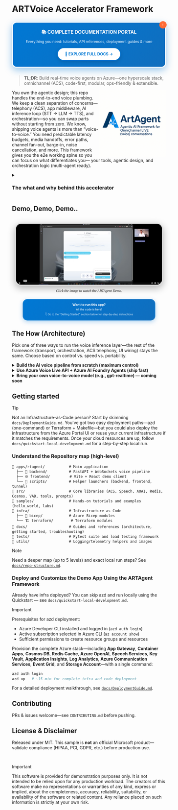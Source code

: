 <!-- markdownlint-disable MD033 MD041 -->

# **ARTVoice Accelerator Framework**

<div align="center" style="margin: 25px 0;">
  <div style="background: linear-gradient(135deg, #0078d4 0%, #106ebe 100%); padding: 20px; border-radius: 15px; border: 3px solid #ffffff; box-shadow: 0 8px 25px rgba(0,120,212,0.4); max-width: 500px; margin: 0 auto; position: relative;">
    <div style="color: white; font-size: 1.1em; font-weight: bold; margin-bottom: 8px;">📚 COMPLETE DOCUMENTATION PORTAL</div>
    <div style="color: #e8f4fd; font-size: 0.85em; margin-bottom: 12px;">Everything you need: tutorials, API references, deployment guides & more</div>
    <a href="https://azure-samples.github.io/art-voice-agent-accelerator/" 
       style="display: inline-block; background: white; color: #0078d4; padding: 12px 24px; border-radius: 25px; text-decoration: none; font-weight: bold; font-size: 0.9em; transition: all 0.3s ease; border: 2px solid #0078d4; box-shadow: 0 4px 12px rgba(0,0,0,0.15);"
       onmouseover="this.style.backgroundColor='#f8f9fa'; this.style.transform='translateY(-2px)'; this.style.boxShadow='0 6px 20px rgba(0,0,0,0.25)'"
       onmouseout="this.style.backgroundColor='white'; this.style.transform='translateY(0)'; this.style.boxShadow='0 4px 12px rgba(0,0,0,0.15)'">
      🚀 EXPLORE FULL DOCS →
    </a>
    <div style="position: absolute; top: -5px; right: -5px; background: #ff6b35; color: white; border-radius: 50%; width: 24px; height: 24px; display: flex; align-items: center; justify-content: center; font-size: 0.7em; font-weight: bold; animation: pulse 2s infinite;">!</div>
  </div>
</div>

> **TL;DR**: Build real-time voice agents on Azure—one hyperscale stack, omnichannel (ACS), code-first, modular, ops-friendly & extensible.


<img src="docs/assets/ARTAGENT.png" align="right" height="220" alt="ARTAgent Logo" />

You own the agentic design; this repo handles the end-to-end voice plumbing. We keep a clean separation of concerns—telephony (ACS), app middleware, AI inference loop (STT → LLM → TTS), and orchestration—so you can swap parts without starting from zero. We know, shipping voice agents is more than “voice-to-voice.” You need predictable latency budgets, media handoffs, error paths, channel fan-out, barge-in, noise cancellation, and more. This framework gives you the e2e working spine so you can focus on what differentiates you— your tools, agentic design, and orchestration logic (multi-agent ready).

<details closed>
<summary><h3>The what and why behind this accelerator</h3></summary>

## **What you get**

- **Omnichannel, including first-class telephony**. Azure Communication Services (ACS) integration for PSTN, SIP transfer, IVR/DTMF routing, and number provisioning—extendable for contact centers and custom IVR trees.

- **Transport that scales**. FastAPI + WebSockets for true bidirectional streaming; runs locally and scales out in Kubernetes. Leverages ACS bidirectional media streaming for low-latency ingest/playback (barge-in ready), with helper classes to wire your UI WebSocket client or loop back into ACS— the plumbing is done for you.

- **Model freedom**. Use GPT-family or your provider of choice behind a slim adapter; swap models without touching the transport.

- **Clear seams for customization**. Replace code, switch STT/TTS providers, add tool routers, or inject domain policies—without tearing down the whole app.

### **Choose your voice inference pipeline (voice‑to‑voice):**

- **Build from scratch (maximum control).** Use our AI inference layer and patterns to wire STT → LLM → TTS with your preferred Azure services and assessments. Own the event loop, intercept any step, and tailor latency/quality trade-offs for your use case. Ideal for on‑prem/hybrid, strict compliance, or deep customization.

- **Managed path (ship fast, enterprise‑ready).** Leverage the latest addition to the Azure AI family—Azure Voice Live API (preview)—for voice-to-voice media, and connect to Azure AI Foundry Agents for built-in tool/function calling. Keep your hooks; let Azure AI Foundry handle the media layer, scaling, noise suppression, and barge-in.

- **Bring your own voice‑to‑voice model.** Drop in your model behind(e.g., latest gpt‑realtime or equivalent). Transport/orchestration (including ACS telephony) stays the same—no app changes.

*The question of the century: Is it production-ready?*

“Production” means different things, but our intent is clear: this is an accelerator—it gets you ~80% of the way with battle-tested plumbing. You bring the last mile: hardening, infrastructure policies, security posture, SRE/DevOps, and your enterprise release process.

We ship the scaffolding to make that last mile fast: structured logging, metrics/tracing hooks, and a load-testing harness so you can profile end-to-end latency and concurrency, then tune or harden as needed to reach your target volume.

</details>

## **Demo, Demo, Demo..**

</br>

<div align="center">
  <a href="https://vimeo.com/1115976100">
    <img src="docs/assets/ARTAgentVimeoDemo.png" alt="Demo Video - ARTAgent in Action" style="max-width:95%; border-radius:20px; box-shadow: 0 8px 25px rgba(0,0,0,0.3); border: 3px solid #e0e0e0;">
  </a>
  <p style="font-size: smaller; font-family: cursive; font-style: italic; margin-top: 8px;">
    Click the image to watch the ARTAgent Demo.
  </p>
  
  <div style="margin: 20px auto; padding: 10px 15px; background: linear-gradient(135deg, #0078d4 0%, #106ebe 100%); border-radius: 15px; color: white; text-align: center; max-width: 400px; border: 2px solid #ffffff20; box-shadow: 0 4px 15px rgba(0,120,212,0.3);">
    <div style="font-size: 0.75em; font-weight: bold; margin-bottom: 3px;">Want to run this app?</div>
    <div style="font-size: 0.65em; margin-bottom: 5px;">All the code is here!</div>
    <div style="font-size: 0.6em; font-weight: normal; opacity: 0.9;">👇 Go to the "Getting Started" section below for step-by-step instructions</div>
  </div>
</div>

## **The How (Architecture)**

Pick one of three ways to run the voice inference layer—the rest of the framework (transport, orchestration, ACS telephony, UI wiring) stays the same. Choose based on control vs. speed vs. portability.

<details>
<summary><strong>Build the AI voice pipeline from scratch (maximum control)</strong></summary>
<br>
<img src="docs/assets/ARTAgentarch.png" alt="ARTAgent Arch" />

- **Own the event loop**: STT → LLM/Tools → TTS, with granular hooks.
- **Swap services per stage**: Azure Speech, Azure OpenAI, etc.
- **Tune for your SLOs**: latency budgets, custom VAD, barge-in, domain policies.
- **Deep integration**: ACS telephony, Event Hubs, Cosmos DB, FastAPI/WebSockets, Kubernetes, observability, custom memory/tool stores.
- **Best for**: on-prem/hybrid, strict compliance, or heavy customization.

</details>

<details>
<summary><strong>Use Azure Voice Live API + Azure AI Foundry Agents (ship fast)</strong></summary>
<br>

> [!NOTE]
> WIP/Preview: Azure Voice Live API is in preview; behavior and APIs may change.

<br>

<img src="docs/assets/LIVEVOICEApi.png" alt="LIVEVOICEApi" />

 - **Enterprise Managed voice-to-voice**: barge-in, noise suppression, elastic scale.
 - **Agent runtime**: connect to Azure AI Foundry Agents for built-in tool/function calling and orchestration.
 - **Built-ins**: tool store, guardrails/evals, threads/memory patterns, APIM gateway options.
 - **Keep your hooks**: reduce ops surface and move faster to pilot/production.

 **Key differences vs. from-scratch**

 - Media layer and agent runtime are managed (less infra to own).
 - Faster “happy-path” to omnichannel via ACS, while still supporting your policies and extensions.
 - Great fit when you want speed, scale and consistency without giving up critical integration points.

</details>

<details>
<summary><strong>Bring your own voice-to-voice model (e.g., gpt-realtime) — coming soon</strong></summary>

> [!NOTE]
> Coming soon: This adapter path is under active development.

- Plug a BYO voice-to-voice model behind a slim adapter; no changes to transport/orchestration.
- ACS telephony path remains intact.


</details>

## **Getting started**

> [!TIP]
> Not an Infrastructure-as-Code person? Start by skimming `docs/DeploymentGuide.md`. You've got two easy deployment paths—azd (one-command) or Terraform + Makefile—but you could also deploy the infrastructure from the Azure Portal UI or reuse your current infrastructure if it matches the requirements. Once your cloud resources are up, follow `docs/quickstart-local-development.md` for a step-by-step local run.

### **Understand the Repository map (high‑level)**

```
📁 apps/rtagent/           # Main application
  ├── 🔧 backend/          # FastAPI + WebSockets voice pipeline
  ├── 🌐 frontend/         # Vite + React demo client
  └── 📜 scripts/          # Helper launchers (backend, frontend, tunnel)
📁 src/                    # Core libraries (ACS, Speech, AOAI, Redis, Cosmos, VAD, tools, prompts)
📁 samples/                # Hands-on tutorials and examples (hello_world, labs)
📁 infra/                  # Infrastructure as Code
  ├── 🔷 bicep/            # Azure Bicep modules
  └── 🏗️ terraform/        # Terraform modules
📁 docs/                   # Guides and references (architecture, getting started, troubleshooting)
📁 tests/                  # Pytest suite and load testing framework
📁 utils/                  # Logging/telemetry helpers and images
```

> [!NOTE]
> Need a deeper map (up to 5 levels) and exact local run steps? See [`docs/repo-structure.md`](docs/repo-structure.md).

### **Deploy and Customize the Demo App Using the ARTAgent Framework**

Already have infra deployed? You can skip azd and run locally using the Quickstart — see `docs/quickstart-local-development.md`.

> [!IMPORTANT]
> Prerequisites for azd deployment:
> - Azure Developer CLI installed and logged in (`azd auth login`)
> - Active subscription selected in Azure CLI (`az account show`)
> - Sufficient permissions to create resource groups and resources

Provision the complete Azure stack—including **App Gateway**, **Container Apps**, **Cosmos DB**, **Redis Cache**, **Azure OpenAI**, **Speech Services**, **Key Vault**, **Application Insights**, **Log Analytics**, **Azure Communication Services**, **Event Grid**, and **Storage Account**—with a single command:

```bash
azd auth login
azd up   # ~15 min for complete infra and code deployment
```

For a detailed deployment walkthrough, see [`docs/DeploymentGuide.md`](docs/DeploymentGuide.md).

## **Contributing**
PRs & issues welcome—see `CONTRIBUTING.md` before pushing.

## **License & Disclaimer**
Released under MIT. This sample is **not** an official Microsoft product—validate compliance (HIPAA, PCI, GDPR, etc.) before production use.

<br>

> [!IMPORTANT]  
> This software is provided for demonstration purposes only. It is not intended to be relied upon for any production workload. The creators of this software make no representations or warranties of any kind, express or implied, about the completeness, accuracy, reliability, suitability, or availability of the software or related content. Any reliance placed on such information is strictly at your own risk.